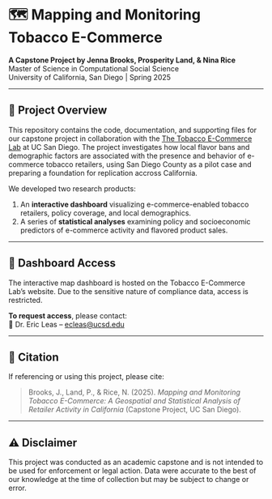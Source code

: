 # 🗺️ Mapping and Monitoring Tobacco E-Commerce
**A Capstone Project by Jenna Brooks, Prosperity Land, & Nina Rice**  
Master of Science in Computational Social Science  
University of California, San Diego | Spring 2025  

---

## 📘 Project Overview  
This repository contains the code, documentation, and supporting files for our capstone project in collaboration with the [The Tobacco E-Commerce Lab](https://www.tobaccoecommercelab.com) at UC San Diego. The project investigates how local flavor bans and demographic factors are associated with the presence and behavior of e-commerce tobacco retailers, using San Diego County as a pilot case and preparing a foundation for replication accross California.

We developed two research products:
1. An **interactive dashboard** visualizing e-commerce-enabled tobacco retailers, policy coverage, and local demographics.
2. A series of **statistical analyses** examining policy and socioeconomic predictors of e-commerce activity and flavored product sales.

---

## 📍 Dashboard Access  
The interactive map dashboard is hosted on the Tobacco E-Commerce Lab’s website. Due to the sensitive nature of compliance data, access is restricted.

**To request access**, please contact:  
📩 Dr. Eric Leas – [ecleas@ucsd.edu](mailto:ecleas@ucsd.edu)

---

## 📑 Citation  
If referencing or using this project, please cite:

> Brooks, J., Land, P., & Rice, N. (2025). *Mapping and Monitoring Tobacco E-Commerce: A Geospatial and Statistical Analysis of Retailer Activity in California* (Capstone Project, UC San Diego).

---

## ⚠️ Disclaimer  
This project was conducted as an academic capstone and is not intended to be used for enforcement or legal action. Data were accurate to the best of our knowledge at the time of collection but may be subject to change or error.
